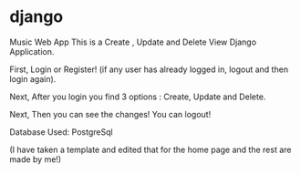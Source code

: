 # django
Music Web App
This is a Create , Update and Delete View Django Application.

First,
      Login or Register! 
      (if any user has already logged in, logout and then login again).

Next,
     After you login you find 3 options : Create, Update and Delete.
     
Next,
     Then you can see the changes!
     You can logout!
     
 Database Used: PostgreSql
 
(I have taken a template and edited that for the home page and the rest are made by me!)
